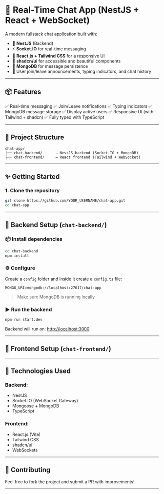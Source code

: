 # 💬 Real-Time Chat App (NestJS + React + WebSocket)

A modern fullstack chat application built with:

* 🧠 **NestJS** (Backend)
* ⚡ **Socket.IO** for real-time messaging
* 🎨 **React.js + Tailwind CSS** for a responsive UI
* 💅 **shadcn/ui** for accessible and beautiful components
* 📂 **MongoDB** for message persistence
* 💬 User join/leave announcements, typing indicators, and chat history

---

## 📦 Features

✅ Real-time messaging
✅ Join/Leave notifications
✅ Typing indicators
✅ MongoDB message storage
✅ Display active users
✅ Responsive UI (with Tailwind + shadcn)
✅ Fully typed with TypeScript

---

## 📁 Project Structure

```
chat-app/
├── chat-backend/      → NestJS backend (Socket.IO + MongoDB)
├── chat-frontend/     → React frontend (Tailwind + WebSocket)
```

---

## ✨ Getting Started

### 1. Clone the repository

```bash
git clone https://github.com/YOUR_USERNAME/chat-app.git
cd chat-app
```

---

## 🧠 Backend Setup (`chat-backend/`)

### 📦 Install dependencies

```bash
cd chat-backend
npm install
```

### ⚙️ Configure 

Create a `config` folder and inside it create a `config.ts` file:

```
MONGO_URI=mongodb://localhost:27017/chat-app
```

> Make sure MongoDB is running locally

### ▶️ Run the backend

```bash
npm run start:dev
```

Backend will run on: [http://localhost:3000](http://localhost:3000)

---

## 🎨 Frontend Setup (`chat-frontend/`)

---

## 🧪 Technologies Used

### Backend:

* NestJS
* Socket.IO (WebSocket Gateway)
* Mongoose + MongoDB
* TypeScript

### Frontend:

* React.js (Vite)
* Tailwind CSS
* shadcn/ui
* WebSockets

---

## 🤝 Contributing

Feel free to fork the project and submit a PR with improvements!

---
